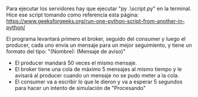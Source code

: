 Para ejecutar los servidores hay que ejecutar "py .\script.py" en la terminal.
Hice ese script tomando como referencia esta página: https://www.geeksforgeeks.org/run-one-python-script-from-another-in-python/

El programa levantará primero el broker, seguido del consumer y luego el producer, cada uno envía un mensaje para un mejor seguimiento, y tiene un formato del tipo: "(Nombre):      (Mensaje de aviso)"

- El producer mandará 50 veces el mismo mensaje.
- El broker tiene una cola de máximo 5 mensajes al mismo tiempo y le avisará al producer cuando un mensaje no se pudo meter a la cola.
- El consumer va a escribir lo que le dieron y va a esperar 5 segundos para hacer un intento de simulación de "Procesando"